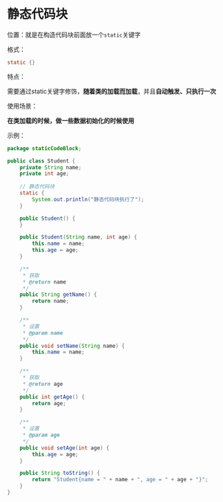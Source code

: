 # 静态代码块

位置：就是在构造代码块前面放一个`static`关键字

格式：

```java
static {}
```

特点：

需要通过static关键字修饰，**随着类的加载而加载**，并且**自动触发、只执行一次**

使用场景：

**在类加载的时候，做一些数据初始化的时候使用**



示例：

```java
package staticCodeBlock;

public class Student {
    private String name;
    private int age;
		
  	// 静态代码块
    static {
        System.out.println("静态代码块执行了");
    }

    public Student() {
    }

    public Student(String name, int age) {
        this.name = name;
        this.age = age;
    }

    /**
     * 获取
     * @return name
     */
    public String getName() {
        return name;
    }

    /**
     * 设置
     * @param name
     */
    public void setName(String name) {
        this.name = name;
    }

    /**
     * 获取
     * @return age
     */
    public int getAge() {
        return age;
    }

    /**
     * 设置
     * @param age
     */
    public void setAge(int age) {
        this.age = age;
    }

    public String toString() {
        return "Student{name = " + name + ", age = " + age + "}";
    }
}

```

